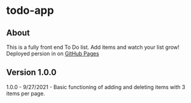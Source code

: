 # todo-app

## About

This is a fully front end To Do list. Add items and watch your list grow! Deployed persion in on [GitHub Pages](https://twin-2.github.io/todo-app/)

## Version 1.0.0

1.0.0 - 9/27/2021 - Basic functioning of adding and deleting items with 3 items per page.
